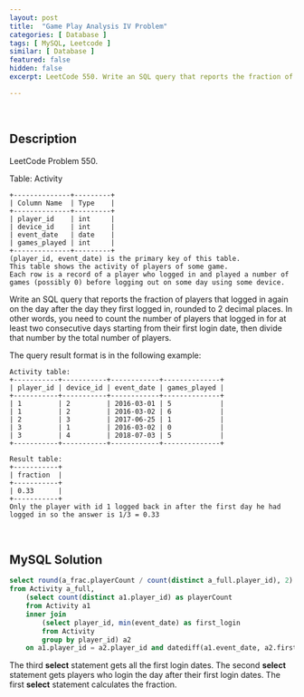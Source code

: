 ```yaml
---
layout: post
title:  "Game Play Analysis IV Problem"
categories: [ Database ]
tags: [ MySQL, Leetcode ]
similar: [ Database ]
featured: false
hidden: false
excerpt: LeetCode 550. Write an SQL query that reports the fraction of players that logged in again on the day after the day they first logged in, rounded to 2 decimal places.

---
```


<br />

## Description

LeetCode Problem 550. 

Table: Activity

```
+--------------+---------+
| Column Name  | Type    |
+--------------+---------+
| player_id    | int     |
| device_id    | int     |
| event_date   | date    |
| games_played | int     |
+--------------+---------+
(player_id, event_date) is the primary key of this table.
This table shows the activity of players of some game.
Each row is a record of a player who logged in and played a number of games (possibly 0) before logging out on some day using some device.
```

Write an SQL query that reports the fraction of players that logged in again on the day after the day they first logged in, rounded to 2 decimal places. In other words, you need to count the number of players that logged in for at least two consecutive days starting from their first login date, then divide that number by the total number of players.

The query result format is in the following example:

```
Activity table:
+-----------+-----------+------------+--------------+
| player_id | device_id | event_date | games_played |
+-----------+-----------+------------+--------------+
| 1         | 2         | 2016-03-01 | 5            |
| 1         | 2         | 2016-03-02 | 6            |
| 2         | 3         | 2017-06-25 | 1            |
| 3         | 1         | 2016-03-02 | 0            |
| 3         | 4         | 2018-07-03 | 5            |
+-----------+-----------+------------+--------------+

Result table:
+-----------+
| fraction  |
+-----------+
| 0.33      |
+-----------+
Only the player with id 1 logged back in after the first day he had logged in so the answer is 1/3 = 0.33
```

<br />

## MySQL Solution


```sql
select round(a_frac.playerCount / count(distinct a_full.player_id), 2) as fraction
from Activity a_full,
    (select count(distinct a1.player_id) as playerCount
    from Activity a1
    inner join
        (select player_id, min(event_date) as first_login
        from Activity 
        group by player_id) a2
    on a1.player_id = a2.player_id and datediff(a1.event_date, a2.first_login) = 1) a_frac
```

The third **select** statement gets all the first login dates. The second **select** statement gets players who login the day after their first login dates. The first **select** statement calculates the fraction. 
